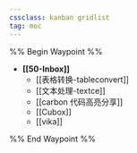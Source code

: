 ```yaml
---
cssclass: kanban gridlist
tag: moc
--- 
```

%% Begin Waypoint %%
- **[[50-Inbox]]**
	- [[表格转换-tableconvert]]
	- [[文本处理-textce]]
	- [[carbon 代码高亮分享]]
	- [[Cubox]]
	- [[vika]]

%% End Waypoint %%
